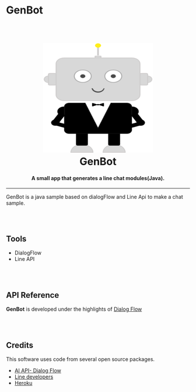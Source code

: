 # GenBot

<h1 align="center">
  <br>
  <img src="bot.png" height="300" width="300"/>
  <br>
  GenBot 
  <br>
<h4 align="center">A small app that generates a line chat modules(Java).</h4>

<hr>
<p>GenBot is a java sample based on dialogFlow and Line Api to make a chat sample.</p>

<br><br>
## Tools

<ul>
<li> DialogFlow </li>
<li> Line API </li>
</ul>

<br><br>
## API Reference

**GenBot** is developed under the highlights of <a href="https://dialogflow.com/docs/getting-started/basics">Dialog Flow</a>

<br><br>
## Credits

This software uses code from several open source packages.

- [AI API- Dialog Flow](https://dialogflow.com/docs/getting-started/basics)
- [Line developers](developers.line.me/)
- [Heroku](https://dashboard.heroku.com/)

